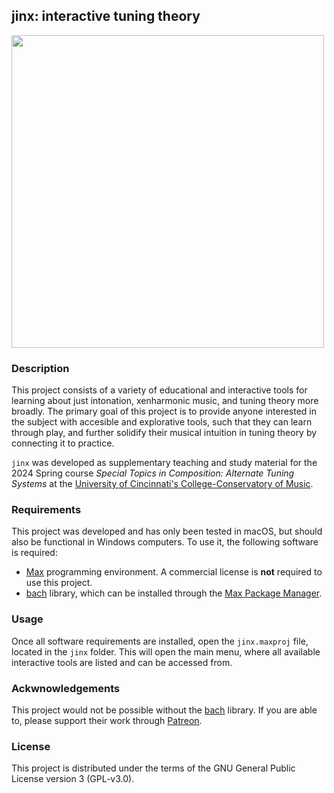 ## jinx: interactive tuning theory

<img  src="https://d2cqospqxtt8fw.cloudfront.net/personal-website/media/images/jinx.jpg" height="500"/>

### Description

This project consists of a variety of educational and interactive tools for learning about just intonation, xenharmonic music, and tuning theory more broadly. The primary goal of this project is to provide anyone interested in the subject with accesible and explorative tools, such that they can learn through play, and further solidify their musical intuition in tuning theory by connecting it to practice.

`jinx` was developed as supplementary teaching and study material for the 2024 Spring course _Special Topics in Composition: Alternate Tuning Systems_ at the [University of Cincinnati's College-Conservatory of Music](https://ccm.uc.edu/).

### Requirements

This project was developed and has only been tested in macOS, but should also be functional in Windows computers. To use it, the following software is required:
- [Max](https://cycling74.com/products/max) programming environment. A commercial license is **not** required to use this project.
- [bach](https://bachproject.net) library, which can be installed through the [Max Package Manager](https://docs.cycling74.com/max8/vignettes/package_manager).


### Usage
Once all software requirements are installed, open the `jinx.maxproj` file, located in the `jinx` folder. This will open the main menu, where all available interactive tools are listed and can be accessed from.

### Ackwnowledgements
This project would not be possible without the [bach](https://bachproject.net) library. If you are able to, please support their work through [Patreon](https://www.patreon.com/bachproject/).

### License
This project is distributed under the terms of the GNU General Public License version 3 (GPL-v3.0).